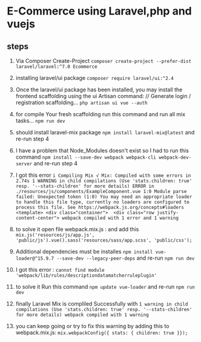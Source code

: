 # E-Commerce using Laravel,php and vuejs

## steps

1. Via Composer Create-Project `composer create-project --prefer-dist laravel/laravel:^7.0 Ecommerce`

2. installing laravel/ui package `composer require laravel/ui:^2.4`

3. Once the laravel/ui package has been installed, you may install the frontend scaffolding using the ui Artisan command:
// Generate login / registration scaffolding...
`php artisan ui vue --auth`

4. for compile Your fresh scaffolding run this command and run all mix tasks... `npm run dev`

5. should install laravel-mix package `npm install laravel-mix@latest` and re-run step 4

6. I have a problem that Node_Modules doesn't exist so I had to run this command `npm install --save-dev webpack webpack-cli webpack-dev-server` and re-run step 4

7. I got this error `i Compiling Mix √ Mix: Compiled with some errors in 2.74s 1 WARNING in child compilations (Use 'stats.children: true' resp. '--stats-children' for more details) ERROR in ./resources/js/components/ExampleComponent.vue 1:0 Module parse failed: Unexpected token (1:0) You may need an appropriate loader to handle this file type, currently no loaders are configured to process this file. See https://webpack.js.org/concepts#loaders <template> <div class="container">  <div class="row justify-content-center"> webpack compiled with 1 error and 1 warning`

8. to solve it open file webpack.mix.js : and add this `mix.js('resources/js/app.js', 'public/js').vue().sass('resources/sass/app.scss', 'public/css');`

9. Additional dependencies must be installes `npm install vue-loader@^15.9.7 --save-dev --legacy-peer-deps` and re-run `npm run dev`

10. I got this error : `cannot find module 'webpack/lib/rules/descriptiondatamatcherruleplugin'`

11. to solve it Run this command `npm update vue-loader` and re-run `npm run dev`

12. finally Laravel Mix is compliled Successfully with `1 warning in child compilations (Use 'stats.children: true' resp. '--stats-children' for more details) webpack compiled with 1 warning`

13. you can keep going or try to fix this warning  by adding this to webpack.mix.js: `mix.webpackConfig({ stats: { children: true }});`
